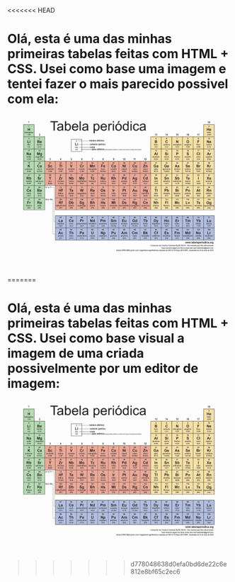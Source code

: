<<<<<<< HEAD
#  Olá,  esta é uma das minhas primeiras tabelas feitas com HTML + CSS. Usei como base uma imagem e tentei fazer o mais parecido possivel com ela: <img src="tabela.jpeg">
=======
# Olá, esta é uma das minhas primeiras tabelas feitas com HTML + CSS. Usei como base visual a imagem de uma criada possivelmente por um editor de imagem: <img src="tabela.jpeg">
>>>>>>> d778048638d0efa0bd6de22c6e812e8bf65c2ec6
